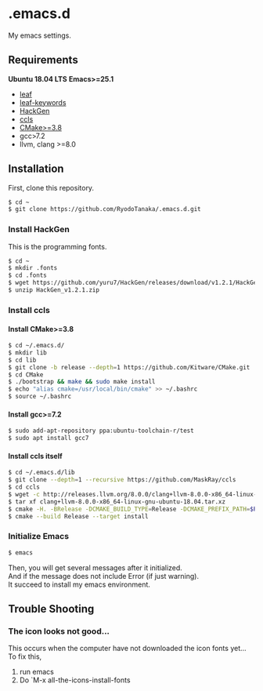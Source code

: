 # .emacs.d
My emacs settings.

## Requirements
**Ubuntu 18.04 LTS**
**Emacs>=25.1**
- [leaf](https://github.com/conao3/leaf.el)
- [leaf-keywords](https://github.com/conao3/leaf-keywords.el#hydra-keyword)
- [HackGen](https://github.com/yuru7/HackGen)
- [ccls](https://github.com/MaskRay/ccls/wiki/Build)
- [CMake>=3.8](https://github.com/Kitware/CMake)
- gcc>7.2
- llvm, clang >=8.0

## Installation
First, clone this repository.
```bash
$ cd ~
$ git clone https://github.com/RyodoTanaka/.emacs.d.git
```
### Install HackGen
This is the programming fonts.
```bash
$ cd ~
$ mkdir .fonts
$ cd .fonts
$ wget https://github.com/yuru7/HackGen/releases/download/v1.2.1/HackGen_v1.2.1.zip
$ unzip HackGen_v1.2.1.zip
```

### Install ccls
#### Install CMake>=3.8
```bash
$ cd ~/.emacs.d/
$ mkdir lib
$ cd lib
$ git clone -b release --depth=1 https://github.com/Kitware/CMake.git
$ cd CMake
$ ./bootstrap && make && sudo make install
$ echo "alias cmake=/usr/local/bin/cmake" >> ~/.bashrc
$ source ~/.bashrc
```
#### Install gcc>=7.2
```bash
$ sudo add-apt-repository ppa:ubuntu-toolchain-r/test
$ sudo apt install gcc7
```
#### Install ccls itself
```bash
$ cd ~/.emacs.d/lib
$ git clone --depth=1 --recursive https://github.com/MaskRay/ccls
$ cd ccls
$ wget -c http://releases.llvm.org/8.0.0/clang+llvm-8.0.0-x86_64-linux-gnu-ubuntu-18.04.tar.xz
$ tar xf clang+llvm-8.0.0-x86_64-linux-gnu-ubuntu-18.04.tar.xz
$ cmake -H. -BRelease -DCMAKE_BUILD_TYPE=Release -DCMAKE_PREFIX_PATH=$PWD/clang+llvm-8.0.0-x86_64-linux-gnu-ubuntu-18.04
$ cmake --build Release --target install
```
### Initialize Emacs
```bash
$ emacs
```
Then, you will get several messages after it initialized.  
And if the message does not include Error (if just warning).  
It succeed to install my emacs environment.

## Trouble Shooting
### The icon looks not good...
This occurs when the computer have not downloaded the icon fonts yet...
To fix this, 
1. run emacs
2. Do `M-x all-the-icons-install-fonts
